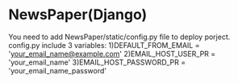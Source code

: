 # NewsPaper(Django)
You need to add NewsPaper/static/config.py file to deploy porject.
config.py include 3 variables:
1)DEFAULT_FROM_EMAIL = 'your_email_name@example.com'
2)EMAIL_HOST_USER_PR = 'your_email_name'
3)EMAIL_HOST_PASSWORD_PR = 'your_email_name_password'
